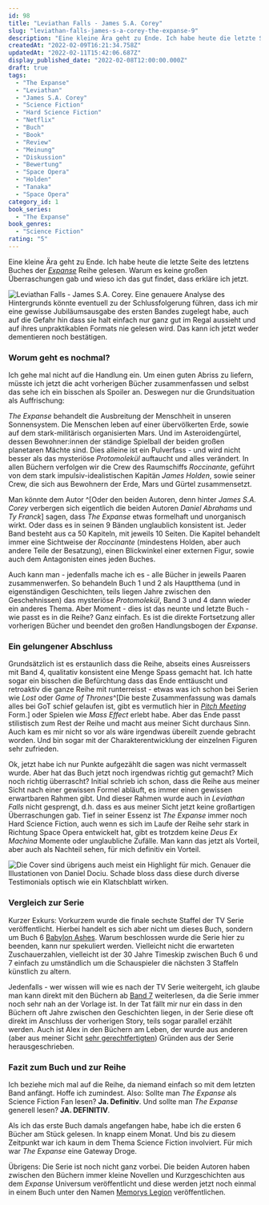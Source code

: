 ```yaml
---
id: 98
title: "Leviathan Falls - James S.A. Corey"
slug: "leviathan-falls-james-s-a-corey-the-expanse-9"
description: "Eine kleine Ära geht zu Ende. Ich habe heute die letzte Seite des letztens Buches der Expanse Reihe gelesen. Warum es keine großen Überraschungen gab und wieso ich das gut findet, dass erkläre ich jetzt.\n"
createdAt: "2022-02-09T16:21:34.758Z"
updatedAt: "2022-02-11T15:42:06.687Z"
display_published_date: "2022-02-08T12:00:00.000Z"
draft: true
tags:
  - "The Expanse"
  - "Leviathan"
  - "James S.A. Corey"
  - "Science Fiction"
  - "Hard Science Fiction"
  - "Netflix"
  - "Buch"
  - "Book"
  - "Review"
  - "Meinung"
  - "Diskussion"
  - "Bewertung"
  - "Space Opera"
  - "Holden"
  - "Tanaka"
  - "Space Opera"
category_id: 1
book_series:
  - "The Expanse"
book_genres:
  - "Science Fiction"
rating: "5"
---
```


Eine kleine Ära geht zu Ende. Ich habe heute die letzte Seite des letztens Buches der [*Expanse*](https://www.flore.nz/series/the-expanse/) Reihe gelesen. Warum es keine großen Überraschungen gab und wieso ich das gut findet, dass erkläre ich jetzt.

![Leviathan Falls - James S.A. Corey. Eine genauere Analyse des Hintergrunds könnte eventuell zu der Schlussfolgerung führen, dass ich mir eine gewisse [Jubiläumsausgabe](https://amzn.to/3HWkiEc) des ersten Bandes zugelegt habe, auch auf die Gefahr hin dass sie halt einfach nur ganz gut im Regal aussieht und auf ihres unpraktikablen Formats nie gelesen wird. Das kann ich jetzt weder dementieren noch bestätigen.](https://res.cloudinary.com/dlsll9dkn/image/upload/v1644417573/photo_2022_02_09_15_38_43_b3621bfd43.jpg)


### Worum geht es nochmal?
Ich gehe mal nicht auf die Handlung ein. Um einen guten Abriss zu liefern, müsste ich jetzt die acht vorherigen Bücher zusammenfassen und selbst das sehe ich ein bisschen als Spoiler an. Deswegen nur die Grundsituation als Auffrischung:

*The Expanse* behandelt die Ausbreitung der Menschheit in unseren Sonnensystem. Die Menschen leben auf einer übervölkerten Erde, sowie auf dem stark-militärisch organisierten Mars. Und im Asteroidengürtel, dessen Bewohner:innen der ständige Spielball der beiden großen planetaren Mächte sind. Dies alleine ist ein Pulverfass - und wird nicht besser als das mysteriöse *Protomolekül* auftaucht und alles verändert. 
In allen Büchern verfolgen wir die Crew des Raumschiffs *Roccinante*, geführt von dem stark impulsiv-idealistischen Kapitän *James Holden*, sowie seiner Crew, die sich aus Bewohnern der Erde, Mars und Gürtel zusammensetzt. 

Man könnte dem Autor ^[Oder den beiden Autoren, denn hinter *James S.A. Corey* verbergen sich eigentlich die beiden Autoren *Daniel Abrahams* und *Ty Franck*] sagen, dass *The Expanse* etwas formelhaft und unorganisch wirkt. Oder dass es in seinen 9 Bänden unglaublich konsistent ist. Jeder Band besteht aus ca 50 Kapiteln, mit jeweils 10 Seiten. Die Kapitel behandelt immer eine Sichtweise der *Roccinante* (mindestens Holden, aber auch andere Teile der Besatzung), einen Blickwinkel einer externen Figur, sowie auch dem Antagonisten eines jeden Buches. 

Auch kann man - jedenfalls mache ich es - alle Bücher in jeweils Paaren zusammenwerfen. So behandeln Buch 1 und 2 als Hauptthema (und in eigenständigen Geschichten, teils liegen Jahre zwischen den Geschehnissen) das mysteriöse *Protomolekül*,  Band 3 und 4 dann wieder ein anderes Thema. 
Aber Moment - dies ist das neunte und letzte Buch - wie passt es in die Reihe? Ganz einfach. Es ist die direkte Fortsetzung aller vorherigen Bücher und beendet den großen Handlungsbogen der *Expanse*. 

### Ein gelungener Abschluss
Grundsätzlich ist es erstaunlich dass die Reihe, abseits eines Ausreissers mit Band 4, qualitativ konsistent eine Menge Spass gemacht hat. Ich hatte sogar ein bisschen die Befürchtung dass das Ende enttäuscht und retroaktiv die ganze Reihe mit runterreisst - etwas was ich schon bei Serien wie *Lost* oder *Game of Thrones*^[Die beste Zusammenfassung was damals alles bei GoT schief gelaufen ist, gibt es vermutlich hier in *[Pitch Meeting](https://www.youtube.com/watch?v=jAhKOV3nImQ)* Form.] oder Spielen wie *Mass Effect* erlebt habe. Aber das Ende passt stilistisch zum Rest der Reihe und macht aus meiner Sicht durchaus Sinn. Auch kam es mir nicht so vor als wäre irgendwas übereilt zuende gebracht worden. Und bin sogar mit der Charakterentwicklung der einzelnen Figuren sehr zufrieden. 

Ok, jetzt habe ich nur Punkte aufgezählt die sagen was nicht vermasselt wurde. Aber hat das Buch jetzt noch irgendwas richtig gut gemacht? Mich noch richtig überrascht? Initial schrieb ich schon, dass die Reihe aus meiner Sicht nach einer gewissen Formel abläuft, es immer einen gewissen erwartbaren Rahmen gibt. Und dieser Rahmen wurde auch in *Leviathan Falls* nicht gesprengt, d.h. dass es aus meiner Sicht jetzt keine großartigen Überraschungen gab. Tief in seiner Essenz ist *The Expanse* immer noch Hard Science Fiction, auch wenn es sich im Laufe der Reihe sehr stark in Richtung Space Opera entwickelt hat, gibt es trotzdem keine *Deus Ex Machina* Momente oder unglaubliche Zufälle. Man kann das jetzt als Vorteil, aber auch als Nachteil sehen, für mich definitiv ein Vorteil. 

![Die Cover sind übrigens auch meist ein Highlight für mich. Genauer die Illustationen von [Daniel Dociu](https://www.artstation.com/daniel_dociu). Schade bloss dass diese durch diverse *Testimonials* optisch wie ein Klatschblatt wirken.](https://res.cloudinary.com/dlsll9dkn/image/upload/v1644417573/photo_2022_02_09_15_38_44_bc9faef4a4.jpg)


### Vergleich zur Serie
Kurzer Exkurs: Vorkurzem wurde die finale sechste Staffel der TV Serie veröffentlicht. Hierbei handelt es sich aber nicht um dieses Buch, sondern um Buch 6 [Babylon Ashes](https://www.flore.nz/blog/babylon-ashes-james-s-a-corey-the-expanse-6). Warum beschlossen wurde die Serie hier zu beenden, kann nur spekuliert werden. Vielleicht nicht die erwarteten Zuschauerzahlen, vielleicht ist der 30 Jahre Timeskip zwischen Buch 6 und 7 einfach zu umständlich um die Schauspieler die nächsten 3 Staffeln künstlich zu altern. 

Jedenfalls - wer wissen will wie es nach der TV Serie weitergeht, ich glaube man kann direkt mit den Büchern ab [Band 7](https://www.flore.nz/blog/persepolis-rising-james-s-a-corey-the-expanse-7) weiterlesen, da die Serie immer noch sehr nah an der Vorlage ist. In der Tat fällt mir nur ein dass in den Büchern oft Jahre zwischen den Geschichten liegen, in der Serie diese oft direkt im Anschluss der vorherigen Story, teils sogar parallel erzählt werden. Auch ist Alex in den Büchern am Leben, der wurde aus anderen (aber aus meiner Sicht [sehr gerechtfertigten](https://winteriscoming.net/2022/01/19/why-alex-was-killed-off-on-the-expanse/)) Gründen aus der Serie herausgeschrieben.

### Fazit zum Buch und zur Reihe
Ich beziehe mich mal auf die Reihe, da niemand einfach so mit dem letzten Band anfängt. Hoffe ich zumindest. Also: Sollte man *The Expanse* als Science Fiction Fan lesen? **Ja. Definitiv**. Und sollte man *The Expanse* generell lesen? **JA. DEFINITIV**. 

Als ich das erste Buch damals angefangen habe, habe ich die ersten 6 Bücher am Stück gelesen. In knapp einem Monat. Und bis zu diesem Zeitpunkt war ich kaum in dem Thema Science Fiction involviert. Für mich war *The Expanse* eine Gateway Droge. 

Übrigens: Die Serie ist noch nicht ganz vorbei. Die beiden Autoren haben zwischen den Büchern immer kleine Novellen und Kurzgeschichten aus dem *Expanse* Universum veröffentlicht und diese werden jetzt noch einmal in einem Buch unter den Namen [Memorys Legion](https://amzn.to/3LulJw4) veröffentlichen. 
